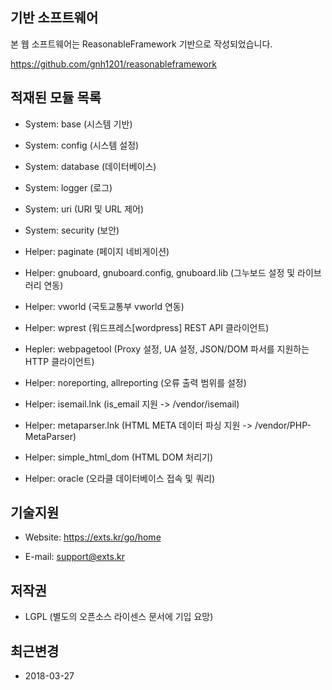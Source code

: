 ## 기반 소프트웨어

본 웹 소프트웨어는 ReasonableFramework 기반으로 작성되었습니다.

https://github.com/gnh1201/reasonableframework

## 적재된 모듈 목록

* System: base (시스템 기반)

* System: config (시스템 설정)

* System: database (데이터베이스)

* System: logger (로그)

* System: uri (URI 및 URL 제어)

* System: security (보안)

* Helper: paginate (페이지 네비게이션)

* Helper: gnuboard, gnuboard.config, gnuboard.lib (그누보드 설정 및 라이브러리 연동)

* Helper: vworld (국토교통부 vworld 연동)

* Helper: wprest (워드프레스[wordpress] REST API 클라이언트)

* Hepler: webpagetool (Proxy 설정, UA 설정, JSON/DOM 파서를 지원하는 HTTP 클라이언트)

* Helper: noreporting, allreporting (오류 출력 범위를 설정)

* Helper: isemail.lnk (is_email 지원 -> /vendor/isemail)

* Helper: metaparser.lnk (HTML META 데이터 파싱 지원 -> /vendor/PHP-MetaParser)

* Helper: simple_html_dom (HTML DOM 처리기)

* Helper: oracle (오라클 데이터베이스 접속 및 쿼리)

## 기술지원

* Website: https://exts.kr/go/home

* E-mail: support@exts.kr

## 저작권

* LGPL (별도의 오픈소스 라이센스 문서에 기입 요망)

## 최근변경

* 2018-03-27
